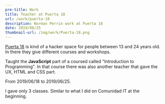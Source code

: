 ```yaml
---
pre-title: Work
title: Teacher at Puerta 18
url: /work/puerta-18
description: Norman Perrin work at Puerta 18
date: 2019/06/25
thumbnail-url: /img/work/Puerta-18.png
---
```


[Puerta 18](http://www.puerta18.org.ar/) is kind of a hacker space for people between 13 and 24 years old. In there they give different courses and workshops.

Taught the **JavaScript** part of a coursed called "Introduction to Programming". In that course there was also another teacher that gave the UX, HTML and CSS part.

From 2019/06/18 to 2019/06/25.

I gave only 3 classes. Similar to what I did on Comunidad IT at the beginning.

